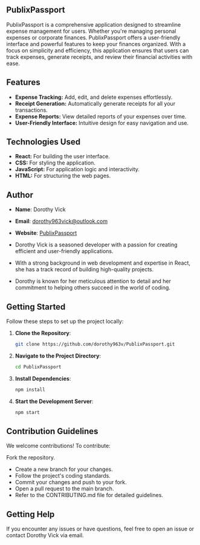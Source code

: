 ## PublixPassport

PublixPassport is a comprehensive application designed to streamline expense management for users. Whether you're managing personal expenses or corporate finances. 
PublixPassport offers a user-friendly interface and powerful features to keep your finances organized. 
With a focus on simplicity and efficiency, this application ensures that users can track expenses, generate receipts, and review their financial activities with ease.

## Features

- **Expense Tracking:** Add, edit, and delete expenses effortlessly.
- **Receipt Generation:** Automatically generate receipts for all your transactions.
- **Expense Reports:** View detailed reports of your expenses over time.
- **User-Friendly Interface:** Intuitive design for easy navigation and use.

## Technologies Used

- **React:** For building the user interface.
- **CSS:** For styling the application.
- **JavaScript:** For application logic and interactivity.
- **HTML:** For structuring the web pages.

## Author

- **Name**: Dorothy Vick  
- **Email**: dorothy963vick@outlook.com 
- **Website**: [PublixPassport](https://www.publix-passport.com)

- Dorothy Vick is a seasoned developer with a passion for creating efficient and user-friendly applications.
- With a strong background in web development and expertise in React, she has a track record of building high-quality projects.
- Dorothy is known for her meticulous attention to detail and her commitment to helping others succeed in the world of coding.

## Getting Started

Follow these steps to set up the project locally:

1. **Clone the Repository**:
   ```bash
   git clone https://github.com/dorothy963v/PublixPassport.git
2. **Navigate to the Project Directory**:
   ```bash
   cd PublixPassport
3. **Install Dependencies**:
   ```bash
   npm install
4. **Start the Development Server**:
   ```bash
   npm start
## **Contribution Guidelines**
We welcome contributions! To contribute:

Fork the repository.
- Create a new branch for your changes.
- Follow the project's coding standards.
- Commit your changes and push to your fork.
- Open a pull request to the main branch.
- Refer to the CONTRIBUTING.md file for detailed guidelines.

## **Getting Help**
If you encounter any issues or have questions, feel free to open an issue or contact Dorothy Vick via email.
